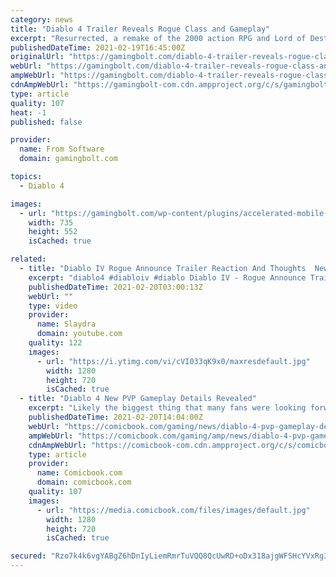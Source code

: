 ```yaml
---
category: news
title: "Diablo 4 Trailer Reveals Rogue Class and Gameplay"
excerpt: "Resurrected, a remake of the 2000 action RPG and Lord of Destruction, Blizzard Entertainment showcased a new trailer for Diablo 4. As the rumors noted, the Rogue class was finally revealed. Check out ..."
publishedDateTime: 2021-02-19T16:45:00Z
originalUrl: "https://gamingbolt.com/diablo-4-trailer-reveals-rogue-class-and-gameplay"
webUrl: "https://gamingbolt.com/diablo-4-trailer-reveals-rogue-class-and-gameplay"
ampWebUrl: "https://gamingbolt.com/diablo-4-trailer-reveals-rogue-class-and-gameplay/amp"
cdnAmpWebUrl: "https://gamingbolt-com.cdn.ampproject.org/c/s/gamingbolt.com/diablo-4-trailer-reveals-rogue-class-and-gameplay/amp"
type: article
quality: 107
heat: -1
published: false

provider:
  name: From Software
  domain: gamingbolt.com

topics:
  - Diablo 4

images:
  - url: "https://gamingbolt.com/wp-content/plugins/accelerated-mobile-pages/images/SD-default-image.png"
    width: 735
    height: 552
    isCached: true

related:
  - title: "Diablo IV Rogue Announce Trailer Reaction And Thoughts  New Class Reveal With Diablo 4 Gameplay 2021"
    excerpt: "diablo4 #diabloiv #diablo Diablo IV - Rogue Announce Trailer official video (source) https://www.youtube.com/watch?v=LvrLZ4yETHI Hey Thanks for watching, ..."
    publishedDateTime: 2021-02-20T03:00:13Z
    webUrl: ""
    type: video
    provider:
      name: Slaydra
      domain: youtube.com
    quality: 122
    images:
      - url: "https://i.ytimg.com/vi/cVI033qK9x0/maxresdefault.jpg"
        width: 1280
        height: 720
        isCached: true
  - title: "Diablo 4 New PVP Gameplay Details Revealed"
    excerpt: "Likely the biggest thing that many fans were looking forward to at BlizzCon this year dealt with more information on Diablo 4. Alongside the reveal of the game’s fourth class, the Rogue ..."
    publishedDateTime: 2021-02-20T14:04:00Z
    webUrl: "https://comicbook.com/gaming/news/diablo-4-pvp-gameplay-details/"
    ampWebUrl: "https://comicbook.com/gaming/amp/news/diablo-4-pvp-gameplay-details/"
    cdnAmpWebUrl: "https://comicbook-com.cdn.ampproject.org/c/s/comicbook.com/gaming/amp/news/diablo-4-pvp-gameplay-details/"
    type: article
    provider:
      name: Comicbook.com
      domain: comicbook.com
    quality: 107
    images:
      - url: "https://media.comicbook.com/files/images/default.jpg"
        width: 1280
        height: 720
        isCached: true

secured: "Rzo7k4k6vgYABgZ6hDnIyLiemRmrTuVQQ8QcUwRD+oDx318ajgWFSHcYVxRg3Sc8sfmfD7iEdRsXUNJvokI0yYenI4r/msbTdEG3TvX59qx91BGox5hHnQ0aHcMv3lbkd6vvl8IvbY+AQRTFJJb6s5IisHziyndBrXwaIXmBucCg/IAD29k6tXfSnevjUDJw5dkAK20ivKP05e3vxdbF6w+fk8jLhTPTHKscrMjarncbtO2m3tECsV1iiCOdtvhSBtJ0/HnyVpquR/qtT+ZlEE9Qh+L0MBo5HXuTvQt69WO1tu6eJX+sI2rOnAH5a0hfGdxn+mHz1aD+rot9y9Ko0SQoQbHiOllJk7Mkdx+MXYU=;Ugs+J12a5oWVzoaTNekjEw=="
---
```


